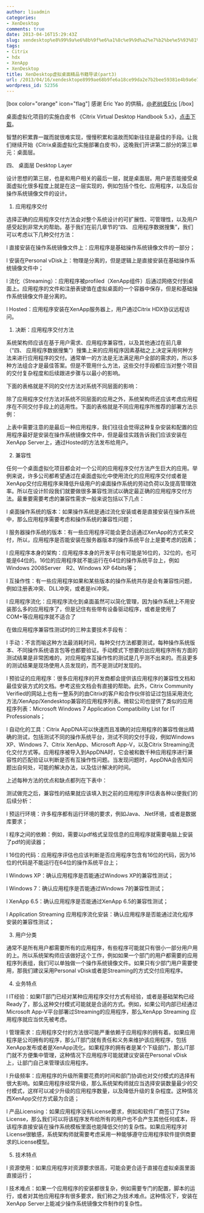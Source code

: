 ```yaml
---
author: liuadmin
categories:
- XenDesktop
comments: true
date: 2013-04-16T15:29:43Z
slug: xendesktop%e8%99%9a%e6%8b%9f%e6%a1%8c%e9%9d%a2%e7%b2%be%e5%93%81%e4%b9%a6%e7%b1%8d%e5%af%bc%e8%af%bbpart3
tags:
- Citrix
- hdx
- XenApp
- XenDesktop
title: XenDesktop虚拟桌面精品书籍导读(part3)
url: /2013/04/16/xendesktope8999ae68b9fe6a18ce99da2e7b2bee59381e4b9a6e7b18de5afbce8afbbpart3/
wordpress_id: 52356
---
```


[box color="orange" icon="flag"]
感谢 Eric Yao 的供稿，[@老树皮Eric](http://weibo.com/ericyaozhen)
[/box]

桌面虚拟化项目的实施白皮书 《Citrix Virtual Desktop Handbook 5.x》，[点击下载](http://support.citrix.com/article/CTX136546)。

智慧的积累靠一蹴而就很难实现，慢慢积累和温故而知新往往是最佳的手段。让我们继续开始《Citrix桌面虚拟化实施部署白皮书》，这晚我们开讲第二部分的第三单元：桌面层。

四、 桌面层 Desktop Layer

设计思想的第三层，也是和用户相关的最后一层，就是桌面层。用户是否能接受桌面虚拟化很多程度上就是在这一层实现的，例如包括个性化、应用程序，以及后台操作系统镜像文件的设计。

1. 应用程序交付

选择正确的应用程序交付方法会对整个系统设计的可扩展性、可管理性，以及用户感受起到非常大的帮助。基于我们在前几章节的“四、 应用程序数据搜集”，我们可以考虑以下几种交付方法：

l 直接安装在操作系统镜像文件上：应用程序是基础操作系统镜像文件的一部分；

l 安装在Personal vDisk上：物理是分离的，但是逻辑上是直接安装在基础操作系统镜像文件中；

l 流化（Streaming）：应用程序被profiled（XenApp组件）后通过网络交付到桌面上。应用程序的文件和注册表键值在虚拟桌面的一个容器中保存，但是和基础操作系统镜像文件是分离的。

l Hosted：应用程序安装在XenApp服务器上，用户通过Citrix HDX协议远程访问。



1) 决断：应用程序交付方法

系统架构师应该在基于用户需求、应用程序兼容性，以及其他通过在前几章（“四、 应用程序数据搜集”）搜集上来的应用程序因素基础之上决定采用何种方法来进行应用程序的交付。通常单一的方法是无法满足用户全部的需求的，所以多种方法组合才是最佳答案。但是不管用什么方法，这些交付手段都应当对整个项目的交付复杂程度和后续跟进步骤与以最小的影响。

下面的表格就是不同的交付方法对系统不同层面的影响：



除了应用程序交付方法对系统不同层面的应用之外，系统架构师还应该考虑应用程序在不同交付手段上的适用性。下面的表格就是不同应用程序所推荐的部署方法示例：

上表中需要注意的是最后一种应用程序，我们往往会觉得这种复杂安装和配置的应用程序最好是安装在操作系统镜像文件中，但是最佳实践告诉我们应该安装在XenApp Server上，通过Hosted的方法发布给用户。

2) 兼容性

任何一个桌面虚拟化项目都会对一个公司的应用程序交付方法产生巨大的应用。举例来说，许多公司都希望通过在桌面虚拟化中使用流化的应用程序交付或者是XenApp交付应用程序来降低升级用户的桌面操作系统的劳动负荷以及提高管理效率。所以在设计阶段我们就要做很多兼容性测试以确定最正确的应用程序交付方法。最重要需要考虑的兼容性需求一般来说包括以下几点：

l 桌面操作系统的版本：如果操作系统是通过流化安装或者是直接安装在操作系统中，那么应用程序需要考虑和操作系统的兼容性问题；

l 服务器操作系统的版本：有一些应用程序可能会更合适通过XenApp的方式来交付，所以，应用程序是否能安装在服务器版本的操作系统平台上是要考虑的因素；

l 应用程序本身的架构：应用程序本身的开发平台有可能是16位的，32位的，也可能是64位的。16位的应用程序就不能运行在64位的操作系统平台上，例如Windows 2008Server　R2、Windows XP 64bits等；

l 互操作性：有一些应用程序如果和某些版本的操作系统共存是会有兼容性问题，例如注册表冲突、DLL冲突，或者是ini冲突。

l 应用程序流化：应用程序流化到桌面虽然可以简化管理，因为操作系统上不用安装那么多的应用程序了，但是记住有些带有设备驱动程序，或者是使用了COM+等应用程序就不适合了

在做应用程序兼容性测试时的三种主要技术手段有：

l 手动：不言而喻这种方法最消耗时间，每种交付方法都要测试，每种操作系统版本、不同操作系统语言包等也都要验证。手动模式下想要的出应用程序所有方面的测试结果是非常困难的，对应用程序互操作性的测试是几乎测不出来的。而且更多的测试结果是现场使用人员发现的，而不是测试时发现的。

l 预验证的应用程序：很多应用程序的开发商都会提供该应用程序的兼容性文档和最佳安装方式的文档。参考这些文档会有直接的帮助。此外，Citrix Community Verified的网站上也有一整系列的由Citrix的客户和合作伙伴验证过包括采用流化方法/XenApp/Xendesktop兼容的应用程序列表。微软公司也提供了类似的应用程序列表：Microsoft Windows 7 Application Compatibility List for IT Professionals；

l 自动化的工具：Citrix AppDNA可以快速而且准确的对应用程序的兼容性做出精确的测试，包括测试不同的操作系统平台，测试不同的交付手段，例如Windows XP、Windows 7、Citrix XenApp、Microsoft App-V，以及Citrix Streaming流化交付方式等。应用程序被导入到AppDNA时，它会被和数千种应用程序进行兼容性的匹配验证以判断是否有互操作性问题。当发现问题时，AppDNA会告知问题出自何处，可能的解决办法，以及估计解决的时间。

上述每种方法的优点和缺点都列在下表中：



测试做完之后，兼容性的结果就应该填入到之前的应用程序评估表各种以便我们的后续分析：

l 预运行环境：许多程序都有运行环境的要求，例如Java、.Net环境，或者是数据库要求；

l 程序之间的依赖：例如，需要以pdf格式呈现信息的应用程序就需要电脑上安装了pdf的阅读器；

l 16位的代码：应用程序评估也应该判断是否应用程序包含有16位的代码，因为16位的代码是不能运行在64位的操作系统平台上；

l Windows XP：确认应用程序是否能通过Windows XP的兼容性测试；

l Windows 7：确认应用程序是否能通过Windows 7的兼容性测试；

l XenApp 6.5：确认应用程序是否能通过XenApp 6.5的兼容性测试；

l Application Streaming 应用程序流化安装：确认应用程序是否能通过流化程序安装的兼容性测试；



3) 用户分类

通常不是所有用户都需要所有的应用程序，有些程序可能就只有很小一部分用户用的上。所以系统架构师应该做好这个工作，例如如果一个部门的用户都需要的应用程序列表组，我们可以单独做一个操作系统镜像文件。如果只有少部门用户需要使用，那我们建议采用Personal vDisk或者是Streaming的方式交付应用程序。



4) 业务特点

l IT经验：如果IT部门已经对某种应用程序交付方式有经验，或者是基础架构已经Ready了，那么这种交付模式可能就是合适的方式。例如，如果公司内部已经通过Microsoft App-V平台部署过Streaming的应用程序，那么XenApp Streaming 应用程序就应当优先被考虑。

l 管理需求：应用程序交付的方法很可能严重依赖于应用程序的拥有着。如果应用程序是公司拥有的程序，那么IT部门就有责任和义务来维护该应用程序，包括XenApp发布或者是XenApp流化。如果程序的拥有者是某个下级部门，那么IT部门就不方便集中管理，这种情况下应用程序可能就建议安装在Personal vDisk上，让部门自己来管理该应用程序。

l 升级频率：应用程序的升级所需要花费的时间和部门协调也对交付模式的选择有很大影响。如果应用程序经常升级，那么系统架构师就应当选择安装数量最少的交付模式，这样可以减少升级的应用程序数量，以及降低升级的复杂程度。这种情况西XenApp交付方式最为合适；

l 产品Licensing：如果应用程序没有License要求，例如和软件厂商签订了Site License，那么我们可以将该程序发布给所有的用户也不会产生其他任何成本，将该程序直接安装在操作系统模板里面也能降低交付的复杂性。如果应用程序对License很敏感，系统架构师就需要考虑采用一种能够遵守应用程序软件提供商要求的License模型。



5) 技术特点

l 资源使用：如果应用程序对资源要求很高，可能会更合适于直接在虚拟桌面里面直接运行；

l 技术难点：如果一个应用程序的安装都很复杂，例如需要专门的配置，脚本的运行，或者对其他应用程序有很多要求，我们称之为技术难点。这种情况下，安装在XenApp Server上能减少操作系统镜像文件制作的复杂性。


